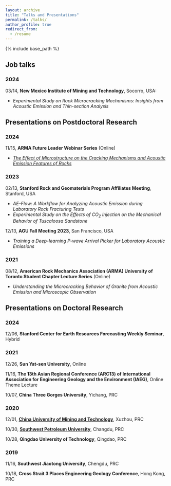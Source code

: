 ```yaml
---
layout: archive
title: "Talks and Presentations"
permalink: /talks/
author_profile: true
redirect_from:
  - /resume
---
```


{% include base_path %}

## Job talks  
### 2024  
  03/14, **New Mexico Institute of Mining and Technology**, Socorro, USA:  
  * <i>Experimental Study on Rock Microcracking Mechanisms: Insights from Acoustic Emission and Thin-section Analysis</i>  

## Presentations on Postdoctoral Research  
### 2024
  11/15, **ARMA Future Leader Webinar Series** (Online)  
  * <i>[The Effect of Microstructure on the Cracking Mechanisms and Acoustic Emission Features of Rocks](https://youtu.be/NJG1eFJU1qY)</i>  

### 2023
  02/13, **Stanford Rock and Geomaterials Program Affiliates Meeting**, Stanford, USA  
  * <i>AE-Flow: A Workflow for Analyzing Acoustic Emission during Laboratory Rock Fracturing Tests</i>   
  * <i>Experimental Study on the Effects of CO<sub>2</sub> Injection on the Mechanical Behavior of Tuscaloosa Sandstone</i>  

  12/13,	**AGU Fall Meeting 2023**, San Francisco, USA  
  * <i>Training a Deep-learning P-wave Arrival Picker for Laboratory Acoustic Emissions</i>  


### 2021
  08/12, **American Rock Mechanics Association (ARMA) University of Toronto Student Chapter Lecture Series** (Online)  
  * <i>Understanding the Microcracking Behavior of Granite from Acoustic Emission and Microscopic Observation</i>  

## Presentations on Doctoral Research
### 2024
  12/06, **Stanford Center for Earth Resources Forecasting Weekly Seminar**, Hybrid  

### 2021
  12/26, **Sun Yat-sen University**, Online  

  11/16, **The 13th Asian Regional Conference (ARC13) of International Association for Engineering Geology and the Environment (IAEG)**, Online Theme Lecture

  10/07, **China Three Gorges University**, Yichang, PRC

### 2020
  12/01, [**China University of Mining and Technology**](https://gdue.cumt.edu.cn/info/1074/1184.htm), Xuzhou, PRC  

  10/30, [**Southwest Petroleum University**](https://www.swpu.edu.cn/kyc/info/1028/12928.htm), Changdu, PRC  

  10/28, **Qingdao University of Technology**, Qingdao, PRC  

### 2019
  11/16, **Southwest Jiaotong University**, Chengdu, PRC  

  10/18, **Cross Strait 3 Places Engineering Geology Conference**, Hong Kong, PRC